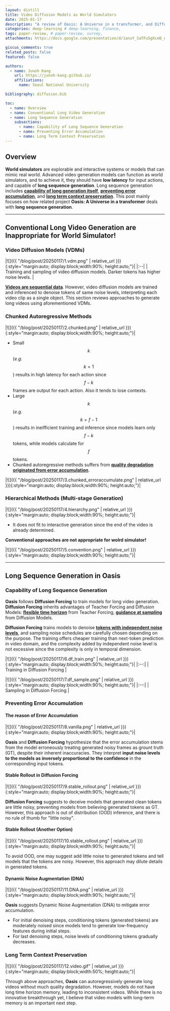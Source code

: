 ```yaml
---
layout: distill
title: Video Diffusion Models as World Simulators
date: 2025-01-17
description: "A review of Oasis: A Universe in a transformer, and Diffusion Forcing: Next-token Prediction Meets Full-Sequence Diffusion" 
categories: deep-learning # deep-learning, finance, 
tags: paper-review, # paper-review, survey, 
attachments: https://docs.google.com/presentation/d/1anuY_SaTFu5gXceB_qtCFLKER0aAlHsJq6CWN9KAGhE/edit?usp=sharing

giscus_comments: true
related_posts: false
featured: false

authors:
  - name: Junoh Kang
    url: https://junoh-kang.github.io/
    affiliations:
      name: Seoul National University

bibliography: diffusion.bib

toc:
  - name: Overview 
  - name: Conventional Long Video Generation
  - name: Long Sequence Generation
    subsections:
      - name: Capability of Long Sequence Generation
      - name: Preventing Error Accumulation
      - name: Long Term Context Preservation
---
```


## Overview

**World simulators** are explorable and interactive systems or models that can mimic real world. 
Advanced video generation models can function as world simulators, and to achieve it, they should have **low latency** for input actions, and capable of **long sequence generation**. 
Long sequence generation includes **<u>capability of long generation itself</u>**, **<u>preventing error accumulation</u>**, and **<u>long term context preservation</u>**.
This post mainly focuses on how related project **Oasis: A Universe in a transformer**<d-cite key="decart2024oasis"></d-cite> deals with **long sequence generation**.

---

## Conventional Long Video Generation are Inappropriate for World Simulator!

### Video Diffusion Models (VDMs)

|![]({{ "/blog/post/20250117/1.vdm.png" | relative_url }}){:style="margin:auto; display:block;width:90%; height:auto;"}| 
|:--| 
| Training and sampling of video diffusion models. Darker tokens has higher noise levels. |

**<u>Videos are sequential data</u>**.
However, video diffusion models are trained and inferenced to denoise tokens of same noise levels, interpreting each video clip as a single object. 
This section reviews approaches to generate long videos using aforementioned VDMs.


### Chunked Autoregressive Methods

|![]({{ "/blog/post/20250117/2.chunked.png" | relative_url }}){:style="margin:auto; display:block;width:90%; height:auto;"}| 

- Small $$k$$ (*e.g.* $$k=1$$) results in high latency for each action since $$f-k$$ frames are output for each action. Also it tends to lose contexts.
- Large $$k$$ (*e.g.* $$k=f-1$$) results in ineifficient training and inference since models learn only $$f-k$$ tokens, while models calculate for $$f$$ tokens.
- Chunked autoregressive methods suffers from **<u>quality degradation originated from error accumulation</u>**.

|![]({{ "/blog/post/20250117/3.chunked_erroraccumulate.png" | relative_url }}){:style="margin:auto; display:block;width:90%; height:auto;"}| 

### Hierarchical Methods (Multi-stage Generation)

|![]({{ "/blog/post/20250117/4.hierarchy.png" | relative_url }}){:style="margin:auto; display:block;width:90%; height:auto;"}| 

- It does not fit to interactive generation since the end of the video is already determined.

 **Conventional approaches are not appropriate for wolrd simulator!**

|![]({{ "/blog/post/20250117/5.convention.png" | relative_url }}){:style="margin:auto; display:block;width:90%; height:auto;"}| 


---

## Long Sequence Generation in Oasis

### Capability of Long Sequence Generation

**Oasis**<d-cite key="decart2024oasis"></d-cite> follows **Diffusion Forcing**<d-cite key="chen2024diffusionforcing"></d-cite> to train models for long video generation.
**Diffusion Forcing** inherits advantages of Teacher Forcing and Diffusion Models: **<u>flexible time horizon</u>** from Teacher Forcing, **<u>guidance at sampling</u>** from Diffusion Models.

**Diffusion Forcing** trains models to denoise **<u>tokens with independent noise levels</u>**, and sampling noise schedules are carefully chosen depending on the purpose.
The training offers cheaper training than next-token prediction in video domain, and the complexity added by independent noise level is not excessive since the complexity is only in temporal dimension.

|![]({{ "/blog/post/20250117/6.df_train.png" | relative_url }}){:style="margin:auto; display:block;width:50%; height:auto;"}| 
|:--:| 
| Training in Diffusion Forcing |

|![]({{ "/blog/post/20250117/7.df_sample.png" | relative_url }}){:style="margin:auto; display:block;width:90%; height:auto;"}| 
|:--:| 
| Sampling in Diffusion Forcing |

### Preventing Error Accumulation

#### The reason of Error Accumulation

|![]({{ "/blog/post/20250117/8.vanilla.png" | relative_url }}){:style="margin:auto; display:block;width:90%; height:auto;"}| 

**Oasis**<d-cite key="decart2024oasis"></d-cite> and **Diffusion Forcing**<d-cite key="chen2024diffusionforcing"></d-cite> hypothesize that the error accumulation stems from the model erroneously treating generated noisy frames as grount truth (GT), despite their inherent inaccuracies.
They interpret **input noise levels to the models as inversely proportional to the confidence** in the corresponding input tokens.


#### Stable Rollout in Diffusion Forcing

|![]({{ "/blog/post/20250117/9.stable_rollout.png" | relative_url }}){:style="margin:auto; display:block;width:90%; height:auto;"}| 

**Diffusion Forcing** suggests to deceive models that generated clean tokens are little noisy, preventing models from believing generated tokens as GT.
However, this approach is out of distribution (OOD) inference, and there is no rule of thumb for "little noisy".

#### Stable Rollout (Another Option)

|![]({{ "/blog/post/20250117/10.stable_rollout.png" | relative_url }}){:style="margin:auto; display:block;width:90%; height:auto;"}| 

To avoid OOD, one may suggest add little noise to generated tokens and tell models that the tokens are noisy. 
However, this approach may dilute details in generated tokens.

#### Dynamic Noise Augmentation (DNA)

|![]({{ "/blog/post/20250117/11.DNA.png" | relative_url }}){:style="margin:auto; display:block;width:90%; height:auto;"}| 

**Oasis**<d-cite key="decart2024oasis"></d-cite> suggests Dynamic Noise Augmentation (DNA) to mitigate error accumulation. 
- For initial denoising steps, conditioning tokens (generated tokens) are moderately noised since models tend to generate low-frequency features during initial steps.
- For last denoising steps, noise levels of conditioning tokens gradually decreases.


### Long Term Context Preservation


|![]({{ "/blog/post/20250117/12.video.gif" | relative_url }}){:style="margin:auto; display:block;width:50%; height:auto;"}| 

Through above approaches, **Oasis** can autoregressively generate long videos without much quality degradation. 
However, models do not have long time horizon memory, leading to inconsistent videos.
While there is no innovative breakthrough yet, I believe that video models with long-term memory is an important next step.


